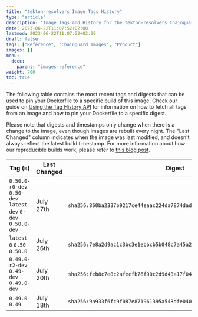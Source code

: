 ```yaml
---
title: "tekton-resolvers Image Tags History"
type: "article"
description: "Image Tags and History for the tekton-resolvers Chainguard Image"
date: 2023-06-22T11:07:52+02:00
lastmod: 2023-06-22T11:07:52+02:00
draft: false
tags: ["Reference", "Chainguard Images", "Product"]
images: []
menu:
  docs:
    parent: "images-reference"
weight: 700
toc: true
---
```


The following table contains the most recent tags and digests that can be used to pin your Dockerfile to a specific build of this image. Check our guide on [Using the Tag History API](/chainguard/chainguard-images/using-the-tag-history-api/) for information on how to fetch all tags from an image and how to pin your Dockerfile to a specific digest.

Please note that digests and timestamps only change when there is a change to the image, even though images are rebuilt every night. The "Last Changed" column indicates when the image was last modified, and doesn't always reflect the latest build timestamp. For more information about how our reproducible builds work, please refer to [this blog post](https://www.chainguard.dev/unchained/reproducing-chainguards-reproducible-image-builds).

| Tag (s)                                                       | Last Changed | Digest                                                                    |
|---------------------------------------------------------------|--------------|---------------------------------------------------------------------------|
|  `0.50.0-r0-dev` `0.50-dev` `latest-dev` `0-dev` `0.50.0-dev` | July 27th    | `sha256:860ba2337b9217ce44eaac224da7874dad7b02dea5c2c85d5e23bbc7cf8f96eb` |
|  `latest` `0` `0.50` `0.50.0`                                 | July 26th    | `sha256:7e8a2d9ac1c3bc3e1ebbcb5b048c7a45a2f06814ae05f9ed4e70d6afaba2b2d7` |
|  `0.49.0-r2-dev` `0.49-dev` `0.49.0-dev`                      | July 20th    | `sha256:feb8c7e8c2afecfb76f90c2d9d43a17f04b653a087f92d6d1317d608fad7e8f0` |
|  `0.49.0` `0.49`                                              | July 18th    | `sha256:9a933f6fc9f087e871961395a543dfe040517d846340764d6d2ffb5f16b2afa0` |
